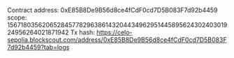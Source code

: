 Contract address: 0xE85B8De9B56d8ce4fCdF0cd7D5B083F7d92b4459
scope: 15671803562065284577829638614320443496295144589562430240301924956264021871942
Tx hash: https://celo-sepolia.blockscout.com/address/0xE85B8De9B56d8ce4fCdF0cd7D5B083F7d92b4459?tab=logs
